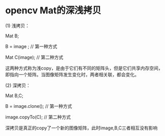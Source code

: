 # opencv Mat的深浅拷贝

(1) 浅拷贝：

Mat B;

B = image ; // 第一种方式

Mat C(image); // 第二种方式

这两种方式称为浅copy，是由于它们有不同的矩阵头，但是它们共享内存空间，即指向一个矩阵。当图像矩阵发生变化时，两者相关联，都会变化。

(2) 深拷贝：

Mat B,C;

B = image.clone(); // 第一种方式

image.copyTo(C); // 第二种方式

深拷贝是真正的copy了一个新的图像矩阵，此时image,B,C三者相互没有影响